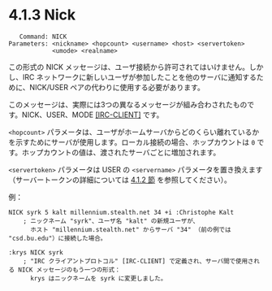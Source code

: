 # 4.1.3 Nick

```
   Command: NICK
Parameters: <nickname> <hopcount> <username> <host> <servertoken>
            <umode> <realname>
```

この形式の NICK メッセージは、ユーザ接続から許可されてはいけません。しかし、IRC ネットワークに新しいユーザが参加したことを他のサーバに通知するために、NICK/USER ペアの代わりに使用する必要があります。

このメッセージは、実際には3つの異なるメッセージが組み合わされたものです。NICK、USER、MODE [[IRC-CLIENT]](https://solareenlo.com/rfc2812) です。

`<hopcount>` パラメータは、ユーザがホームサーバからどのくらい離れているかを示すためにサーバが使用します。ローカル接続の場合、ホップカウントは `0` です。ホップカウントの値は、渡されたサーバごとに増加されます。

`<servertoken>` パラメータは USER の `<servername>` パラメータを置き換えます（サーバートークンの詳細については [4.1.2 節](./server-message.md) を参照してください）。

例：

```
NICK syrk 5 kalt millennium.stealth.net 34 +i :Christophe Kalt
    ; ニックネーム "syrk"、ユーザ名 "kalt" の新規ユーザが、
      ホスト "millennium.stealth.net" からサーバ "34" （前の例では "csd.bu.edu"）に接続した場合。

:krys NICK syrk
    ; "IRC クライアントプロトコル" [IRC-CLIENT] で定義され、サーバ間で使用される NICK メッセージのもう一つの形式：
      krys はニックネームを syrk に変更しました。
```
